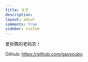 ```yaml
---
title: 关于
description: 
layout: about
comments: true
sidebar: custom
---
```


爱折腾的老码农！

Github: https://github.com/gaoyoubo
